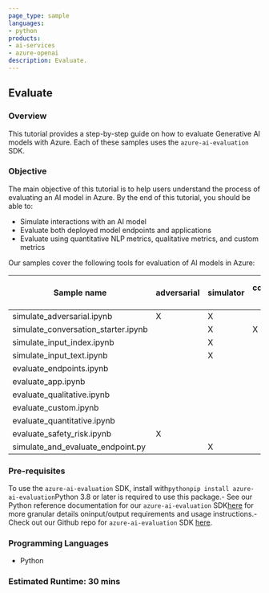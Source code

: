 ```yaml
---
page_type: sample
languages:
- python
products:
- ai-services
- azure-openai
description: Evaluate.
---
```


## Evaluate

### Overview

This tutorial provides a step-by-step guide on how to evaluate Generative AI models with Azure. Each of these samples uses the `azure-ai-evaluation` SDK. 

### Objective

The main objective of this tutorial is to help users understand the process of evaluating an AI model in Azure. By the end of this tutorial, you should be able to:

 - Simulate interactions with an AI model 
 - Evaluate both deployed model endpoints and applications
 - Evaluate using quantitative NLP metrics, qualitative metrics, and custom metrics

 Our samples cover the following tools for evaluation of AI models in Azure:  

| Sample name                            | adversarial | simulator | conversation starter | index | raw text | against model endpoint | against app | qualitative metrics | custom metrics | quantitative NLP metrics |
|----------------------------------------|-------------|-----------|---------------------|-------|----------|-----------------------|-------------|---------------------|----------------|----------------------|
| simulate_adversarial.ipynb            | X           | X         |                     |      |          | X                      |             |                     |                |                      |
| simulate_conversation_starter.ipynb   |             | X         | X                   |       |         | X                      |             |                     |                |                      |
| simulate_input_index.ipynb            |             | X         |                     | X     |          | X                      |             |                     |                |                      |
| simulate_input_text.ipynb             |             | X         |                     |       | X        | X                     |             |                     |                |                      |
| evaluate_endpoints.ipynb              |             |           |                     |      |          | X                      |            | X                    |                |                      |
| evaluate_app.ipynb                    |             |           |                     |       |         |                       | X           | X                    |                |                      |
| evaluate_qualitative.ipynb            |             |           |                     |       |         | X                      |            | X                    |                |                      |
| evaluate_custom.ipynb                 |             |           |                     |       |         | X                      |            |                     | X               |                      |
| evaluate_quantitative.ipynb            |             |           |                     |       |         | X                      |             |                     |               | X                     |
| evaluate_safety_risk.ipynb            | X           |           |                     |       |          | X                     |             |                     |                |                      |
| simulate_and_evaluate_endpoint.py      |             | X         |                     |      | X        | X                     |             | X                    |                |                    |



### Pre-requisites
To use the `azure-ai-evaluation` SDK, install with```pythonpip install azure-ai-evaluation```Python 3.8 or later is required to use this package.- See our Python reference documentation for our `azure-ai-evaluation` SDK[here](https://aka.ms/azureaieval-python-ref) for more granular details oninput/output requirements and usage instructions.- Check out our Github repo for `azure-ai-evaluation` SDK [here](    https://github.com/Azure/azure-sdk-for-python/tree/main/sdk/evaluation/azure-ai-evaluation). 


### Programming Languages
 - Python

### Estimated Runtime: 30 mins
